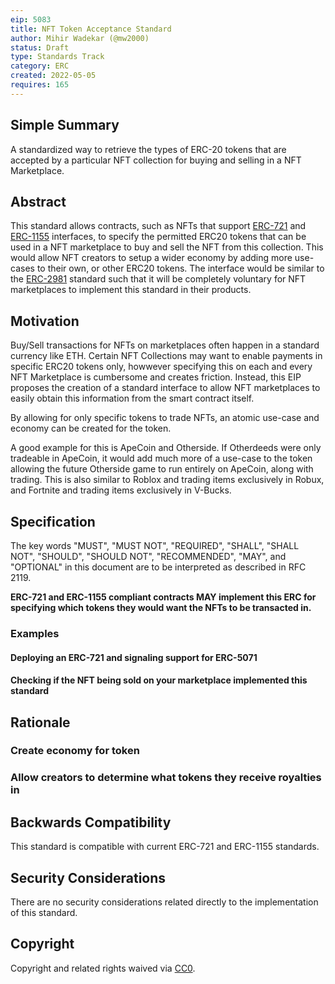 ```yaml
---
eip: 5083
title: NFT Token Acceptance Standard
author: Mihir Wadekar (@mw2000)
status: Draft
type: Standards Track
category: ERC
created: 2022-05-05
requires: 165
---
```


## Simple Summary

A standardized way to retrieve the types of ERC-20 tokens that are accepted by a particular NFT collection for buying and selling in a NFT Marketplace.

## Abstract

This standard allows contracts, such as NFTs that support [ERC-721](./eip-721.md) and [ERC-1155](./eip-1155.md) interfaces, to specify the permitted ERC20 tokens that can be used in a NFT marketplace to buy and sell the NFT from this collection. This would allow NFT creators to setup a wider economy by adding more use-cases to their own, or other ERC20 tokens. The interface would be similar to the [ERC-2981](./eip-2981.md) standard such that it will be completely voluntary for NFT marketplaces to implement this standard in their products. 

## Motivation
Buy/Sell transactions for NFTs on marketplaces often happen in a standard currency like ETH. Certain NFT Collections may want to enable payments in specific ERC20 tokens only, howwever specifying this on each and every NFT Marketplace is cumbersome and creates friction. Instead, this EIP proposes the creation of a standard interface to allow NFT marketplaces to easily obtain this information from the smart contract itself.

By allowing for only specific tokens to trade NFTs, an atomic use-case and economy can be created for the token.

A good example for this is ApeCoin and Otherside. If Otherdeeds were only tradeable in ApeCoin, it would add much more of a use-case to the token allowing the future Otherside game to run entirely on ApeCoin, along with trading. This is also similar to Roblox and trading items exclusively in Robux, and Fortnite and trading items exclusively in V-Bucks.

## Specification

The key words "MUST", "MUST NOT", "REQUIRED", "SHALL", "SHALL
NOT", "SHOULD", "SHOULD NOT", "RECOMMENDED", "MAY", and
"OPTIONAL" in this document are to be interpreted as described in
RFC 2119.

**ERC-721 and ERC-1155 compliant contracts MAY implement this ERC for specifying which tokens they would want the NFTs to be transacted in.**


### Examples


#### Deploying an ERC-721 and signaling support for ERC-5071



#### Checking if the NFT being sold on your marketplace implemented this standard


## Rationale

### Create economy for token


### Allow creators to determine what tokens they receive royalties in


## Backwards Compatibility

This standard is compatible with current ERC-721 and ERC-1155 standards.

## Security Considerations

There are no security considerations related directly to the implementation of this standard.

## Copyright

Copyright and related rights waived via [CC0](https://creativecommons.org/publicdomain/zero/1.0/).
